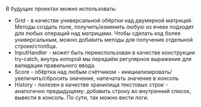 В будущих проектах можно использовать:
- Grid - в качестве универсальной обёртки над двумерной матрицей. Методы создать поле, получить/изменить любую из ячеек подходят для любых операций над матрицами.
Чтобы сделать код более универсальным, можно добавить методы для получения отдельной строки/столбца.
- InputHandler - может быть переиспользован в качестве конструкции try-catch, внутрь которой мы передаём регулярное выражение для валидации правильного ввода.
- Score - обёртка над любым счётчиком - инициализировать/увеличить/сбросить значение, напечатать значение в консоль
- History - полезен в качестве хранилища текстовых строк - аналогично предыдущему: добавить строку во внутренний список, вывести в консоль. По сути, так можно вести логи.
